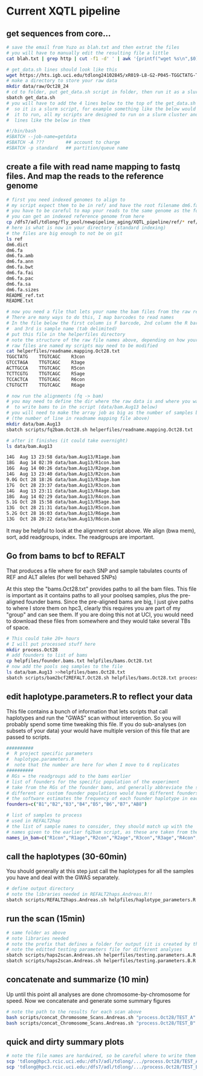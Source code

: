 # Current XQTL pipeline

## get sequences from core...

```bash
# save the email from Yuzo as blah.txt and then extrat the files
# you will have to manually edit the resulting file a little
cat blah.txt | grep http | cut -f1 -d' ' | awk '{printf("wget %s\n",$0)}' >get_data.sh

# get_data.sh lines should look like this
wget https://hts.igb.uci.edu/tdlong24102845/xR019-L8-G2-P045-TGGCTATG-TTGTCAGC-READ1-Sequences.txt.gz
# make a directory to store your raw data
mkdir data/raw/Oct28_24
# cd to folder, put get_data.sh script in folder, then run it as a slurm job
sbatch get_data.sh
# you will have to add the 4 lines below to the top of the get_data.sh file
#  so it is a slurm script, for example something like the below would allow 
#  it to run, all my scripts are designed to run on a slurm cluster and have
#  lines like the below in them

#!/bin/bash
#SBATCH --job-name=getdata
#SBATCH -A ???        ## account to charge 
#SBATCH -p standard   ## partition/queue name
```
## create a file with read name mapping to fastq files.  And map the reads to the reference genome

```bash
# first you need indexed genomes to align to
# my script expect them to be in ref/ and have the root filename dm6.fa
# you have to be careful to map your reads to the same genome as the founders!
# you can get an indexed reference genome from here
cp /dfs7/adl/tdlong/fly_pool/newpipeline_aging/XQTL_pipeline/ref/* ref/.
# here is what is now in your directory (standard indexing)
# the files are big enough to not be on git
ls ref
dm6.dict
dm6.fa
dm6.fa.amb
dm6.fa.ann
dm6.fa.bwt
dm6.fa.fai
dm6.fa.pac
dm6.fa.sa
dm6.fa.sizes
README_ref.txt
README.txt

# now you need a file that lets your name the bam files from the raw read barcodes
# There are many ways to do this, I map barcodes to read names
# In the file below the first column is F barcode, 2nd column the R barcode,
#  and 3rd is sample name (tab delimited)
# put this file in the helperfiles directory
# note the structure of the raw file names above, depending on how your
# raw files are named my scripts may need to be modified
cat helperfiles/readname.mapping.Oct28.txt
TGGCTATG	TTGTCAGC	R3con
GTCCTAGA	TTGTCAGC	R3age
ACTTGCCA	TTGTCAGC	R5con
TCTTCGTG	TTGTCAGC	R5age
TCCACTCA	TTGTCAGC	R6con
CTGTGCTT	TTGTCAGC	R6age

# now run the alignments (fq -> bam)
# you may need to define the dir where the raw data is and where you want
#  to write bams to in the script (data/bam.Aug13 below)
# you will need to make the array job as big as the number of samples being aligned
# (the number of line in readname mapping file above)
mkdir data/bam.Aug13
sbatch scripts/fq2bam.Oct28.sh helperfiles/readname.mapping.Oct28.txt

# after it finishes (it could take overnight)
ls data/bam.Aug13

14G  Aug 13 23:58 data/bam.Aug13/R1age.bam
18G  Aug 14 02:39 data/bam.Aug13/R1con.bam
16G  Aug 14 00:26 data/bam.Aug13/R2age.bam
14G  Aug 13 23:40 data/bam.Aug13/R2con.bam
9.0G Oct 28 18:26 data/bam.Aug13/R3age.bam
17G  Oct 28 23:37 data/bam.Aug13/R3con.bam
14G  Aug 13 23:11 data/bam.Aug13/R4age.bam
18G  Aug 14 02:29 data/bam.Aug13/R4con.bam
5.1G Oct 28 15:58 data/bam.Aug13/R5age.bam
13G  Oct 28 21:31 data/bam.Aug13/R5con.bam
5.2G Oct 28 16:03 data/bam.Aug13/R6age.bam
13G  Oct 28 20:22 data/bam.Aug13/R6con.bam
```
It may be helpful to look at the alignment script above. We align (bwa mem), sort, add readgroups, index.  The readgroups are important. 

## Go from bams to bcf to REFALT 
That produces a file where for each SNP and sample tabulates counts of REF and ALT alleles (for well behaved SNPs)

At this step the "bams.Oct28.txt" provides paths to all the bam files.  This file is important as it contains paths to all your poolseq samples, plus the pre-aligned founder bams.  Since the pre-aligned bams are big, I just give paths to where I store them on hpc3, clearly this requires you are part of my "group" and can see them.  If you are doing this not at UCI, you would need to download these files from somewhere and they would take several TBs of space.
```bash
# This could take 20+ hours
# I will put processed stuff here
mkdir process.Oct28
# add founders to list of bams
cp helpfiles/founder.bams.txt helpfiles/bams.Oct28.txt
# now add the pools seq samples to the file
ls data/bam.Aug13 >>helpfiles/bams.Oct28.txt
sbatch scripts/bam2bcf2REFALT.Oct28.sh helpfiles/bams.Oct28.txt process.Oct28
```

## edit haplotype.parameters.R to reflect your data
This file contains a bunch of information that lets scripts that call haplotypes and run the "GWAS" scan without intervention.  So you will probably spend some time tweaking this file.  If you do sub-analyses (on subsets of your data) your would have multiple version of this file that are passed to scripts.
```bash
##########	
#  R project specific parameters
#  haplotype.parameters.R
#  note that the number are here for when I move to 6 replicates
##########
# RGs = the readgroups add to the bams earlier 
# list of founders for the specific population of the experiment
# take from the RGs of the founder bams, and generally abbreviate the standard DSPR way
# different or custom founder populations would have different founders
# the software estimates the frequency of each founder haplotype in each pooled sample
founders=c("B1","B2","B3","B4","B5","B6","B7","AB8")

# list of samples to process
# used in REFALT2hap 
# the list of sample names to consider, they should match up with the 
# names given to the earlier fq2bam script, as these are taken from the RGs of the resulting bams 
names_in_bam=c("R1con","R1age","R2con","R2age","R3con","R3age","R4con","R4age","R5con","R5age","R6con","R6age")
```

## call the haplotypes (30-60min)
You should generally at this step just call the haplotypes for all the samples you have and deal with the GWAS separately.
```bash
# define output directory
# note the libraries needed in REFALT2haps.Andreas.R!!
sbatch scripts/REFALT2haps.Andreas.sh helpfiles/haplotype_parameters.R "process.Oct28"
```

## run the scan (15min)
```bash
# same folder as above
# note libraries needed
# note the prefix that defines a folder for output (it is created by the script)
# note the editted testing parameters file for different analyses
sbatch scripts/haps2scan.Andreas.sh helperfiles/testing.parameters.A.R "process.Oct28" "TEST_A"
sbatch scripts/haps2scan.Andreas.sh helperfiles/testing.parameters.B.R "process.Oct28" "TEST_B"
```

## concatenate and summarize (10 min)
Up until this point all analyses are done chromosome-by-chromosome for speed.  Now we concatenate and generate some summary figures
```bash
# note the path to the results for each scan above
bash scripts/concat_Chromosome_Scans.Andreas.sh "process.Oct28/TEST_A"
bash scripts/concat_Chromosome_Scans.Andreas.sh "process.Oct28/TEST_B"
```

## quick and dirty summary plots
```bash
# note the file names are hardwired, so be careful where to write them
scp 'tdlong@hpc3.rcic.uci.edu:/dfs7/adl/tdlong/.../process.Oct28/TEST_A/Age*.png' TEST_A/. 
scp 'tdlong@hpc3.rcic.uci.edu:/dfs7/adl/tdlong/.../process.Oct28/TEST_B/Age*.png' TEST_B/. 
```

